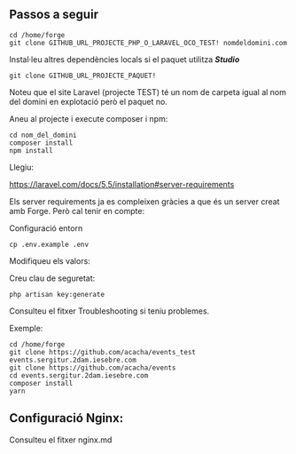 ## Passos a seguir

```
cd /home/forge
git clone GITHUB_URL_PROJECTE_PHP_O_LARAVEL_OCO_TEST! nomdeldomini.com
```

Instal·leu altres dependències locals si el paquet utilitza ***Studio***

```
git clone GITHUB_URL_PROJECTE_PAQUET!
```

Noteu que el site Laravel (projecte TEST) té un nom de carpeta igual al nom del domini en explotació però el paquet no.

Aneu al projecte i execute composer i npm:

```
cd nom_del_domini
composer install
npm install
```

Llegiu:

 https://laravel.com/docs/5.5/installation#server-requirements
 
Els server requirements ja es compleixen gràcies a que és un server creat amb Forge. Però cal tenir en compte:

Configuració entorn

```
cp .env.example .env
```

Modifiqueu els valors:

Creu clau de seguretat:

```
php artisan key:generate
```

Consulteu el fitxer Troubleshooting si teniu problemes.

Exemple:

```
cd /home/forge
git clone https://github.com/acacha/events_test events.sergitur.2dam.iesebre.com
git clone https://github.com/acacha/events
cd events.sergitur.2dam.iesebre.com
composer install
yarn
```


## Configuració Nginx:

Consulteu el fitxer nginx.md